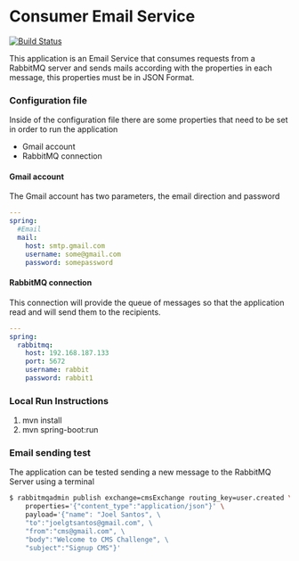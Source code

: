 # Consumer Email Service
[![Build Status](https://travis-ci.org/joelgtsantos/cms-users-admin.svg?branch=master)](https://travis-ci.org/joelgtsantos/cms-users-admin)


This application is an Email Service that consumes requests from a RabbitMQ server and sends mails according with the properties in each message, this properties must be in JSON Format.


### Configuration file

Inside of the configuration file there are some properties that need to be set in order to run the application

- Gmail account
- RabbitMQ connection


#### Gmail account

The Gmail account has two parameters, the email direction and password

```yml
---
spring:
  #Email
  mail:
    host: smtp.gmail.com
    username: some@gmail.com
    password: somepassword
```

#### RabbitMQ connection

This connection will provide the queue of messages so that the application read and will send them to the recipients.

```yml
---
spring:
  rabbitmq:
    host: 192.168.187.133
    port: 5672
    username: rabbit
    password: rabbit1
```

### Local Run Instructions

1) mvn install
2) mvn spring-boot:run

 
### Email sending test

The application can be tested sending a new message to the RabbitMQ Server using a terminal

```bash
$ rabbitmqadmin publish exchange=cmsExchange routing_key=user.created \
    properties='{"content_type":"application/json"}' \
    payload='{"name": "Joel Santos", \
    "to":"joelgtsantos@gmail.com", \ 
    "from":"cms@gmail.com", \
    "body":"Welcome to CMS Challenge", \
    "subject":"Signup CMS"}'
```
 
 
